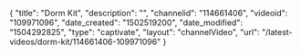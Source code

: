 {
    "title": "Dorm Kit",
    "description": "",
    "channelid": "114661406",
    "videoid": "109971096",
    "date_created": "1502519200",
    "date_modified": "1504292825",
    "type": "captivate",
    "layout": "channelVideo",
    "url": "\/latest-videos\/dorm-kit\/114661406-109971096"
}